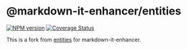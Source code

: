 # @markdown-it-enhancer/entities

[![NPM version](https://img.shields.io/npm/v/@markdown-it-enhancer/entities.svg?style=flat)](https://www.npmjs.org/package/@markdown-it-enhancer/entities)
[![Coverage Status](https://codecov.io/gh/Dedicatus546/markdown-it-enhancer/branch/main/graph/badge.svg?component=entities)](https://app.codecov.io/github/Dedicatus546/markdown-it-enhancer/tree/main?components%5B0%5D=entities)

This is a fork from [entities](https://github.com/fb55/entities) for markdown-it-enhancer.
